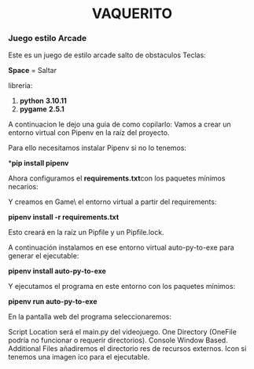 
<h1 align="center"> VAQUERITO </h1>

### Juego estilo Arcade
Este es un juego de estilo arcade salto de obstaculos
Teclas:

**Space** = Saltar

libreria: 

1. **python**                    **3.10.11**
2. **pygame**                    **2.5.1**

A continuacion le dejo una guia de como copilarlo:
Vamos a crear un entorno virtual con Pipenv en la raíz del proyecto.

Para ello necesitamos instalar Pipenv si no lo tenemos:

***pip install pipenv**

Ahora configuramos el **requirements.txt**con los paquetes mínimos necarios:

Y creamos en Game\ el entorno virtual a partir del requirements:

**pipenv install -r requirements.txt**

Esto creará en la raíz un Pipfile y un Pipfile.lock.

A continuación instalamos en ese entorno virtual auto-py-to-exe para generar el ejecutable:

**pipenv install auto-py-to-exe**

Y ejecutamos el programa en este entorno con los paquetes mínimos:

**pipenv run auto-py-to-exe**

En la pantalla web del programa seleccionaremos:

Script Location será el main.py del videojuego.
One Directory (OneFile podría no funcionar o requerir directorios).
Console Window Based.
Additional Files añadiremos el directorio res de recursos externos.
Icon si tenemos una imagen ico para el ejecutable.








